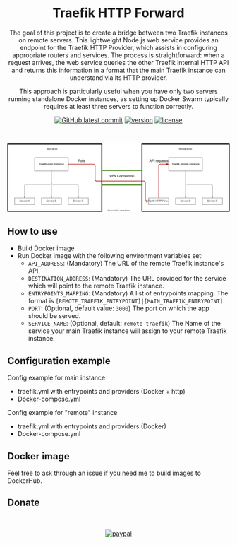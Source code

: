 <span align="center">

# Traefik HTTP Forward

The goal of this project is to create a bridge between two Traefik instances on remote servers. This lightweight Node.js
web service provides an endpoint for the Traefik HTTP Provider, which assists in configuring appropriate routers and
services. The process is straightforward: when a request arrives, the web service queries the other Traefik internal
HTTP API and returns this information in a format that the main Traefik instance can understand via its HTTP provider.

This approach is particularly useful when you have only two servers running standalone Docker instances,
as setting up Docker Swarm typically requires at least three servers to function correctly.

</span>
<span align="center">

[![GitHub latest commit](https://badgen.net/github/last-commit/Ace-Nanter/traefik-http-forward/main)](https://GitHub.com/Ace-Nanter/traefik-http-forward/commits/main/)
[![version](https://badgen.net/github/tag/Ace-Nanter/traefik-http-forward)](https://github.com/Ace-Nanter/traefik-http-forward/tags)
[![license](https://badgen.net/github/license/Ace-Nanter/traefik-http-forward)](https://github.com/Ace-Nanter/traefik-http-forward/blob/master/LICENSE.md)

<br />

</span>

![Illustration of a Scenario Where the Project’s Web Service Could Be Utilized](https://github.com/Ace-Nanter/traefik-http-forward/blob/main/docs/schema.drawio.svg)

## How to use

- Build Docker image
- Run Docker image with the following environment variables set:
  * `API_ADDRESS`: (Mandatory) The URL of the remote Traefik instance's API.
  * `DESTINATION_ADDRESS`: (Mandatory) The URL provided for the service which will point to the remote Traefik instance.
  * `ENTRYPOINTS_MAPPING`: (Mandatory) A list of entrypoints mapping. The format is `[REMOTE_TRAEFIK_ENTRYPOINT]|[MAIN_TRAEFIK_ENTRYPOINT]`.
  * `PORT`: (Optional, default value: `3000`) The port on which the app should be served.
  * `SERVICE_NAME`: (Optional, default: `remote-traefik`) The Name of the service your main Traefik instance will assign to your remote Traefik instance.
  
## Configuration example

Config example for main instance

- traefik.yml with entrypoints and providers (Docker + http)
- Docker-compose.yml

Config example for "remote" instance

- traefik.yml with entrypoints and providers (Docker)
- Docker-compose.yml

## Docker image

Feel free to ask through an issue if you need me to build images to DockerHub.

## Donate
<span align="center">

<br />

[![paypal](https://www.paypalobjects.com/en_US/i/btn/btn_donateCC_LG.gif)](https://www.paypal.com/cgi-bin/webscr?cmd=_s-xclick&hosted_button_id=DX7SKZKNE3E5U)

</span>